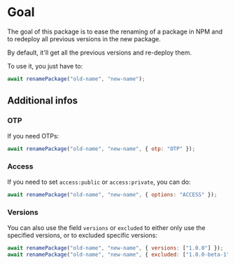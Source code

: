 # Goal

The goal of this package is to ease the renaming of a package in NPM and to redeploy all previous versions in the new package.

By default, it'll get all the previous versions and re-deploy them.

To use it, you just have to:

```js
await renamePackage("old-name", "new-name");
```

## Additional infos

### OTP

If you need OTPs:

```js
await renamePackage("old-name", "new-name", { otp: "OTP" });
```

### Access

If you need to set `access:public` or `access:private`, you can do:

```js
await renamePackage("old-name", "new-name", { options: "ACCESS" });
```

### Versions

You can also use the field `versions` or `excluded` to either only use the specified versions, or to excluded specific versions:

```js
await renamePackage("old-name", "new-name", { versions: ["1.0.0"] });
await renamePackage("old-name", "new-name", { excluded: ["1.0.0-beta-1"] });
```
